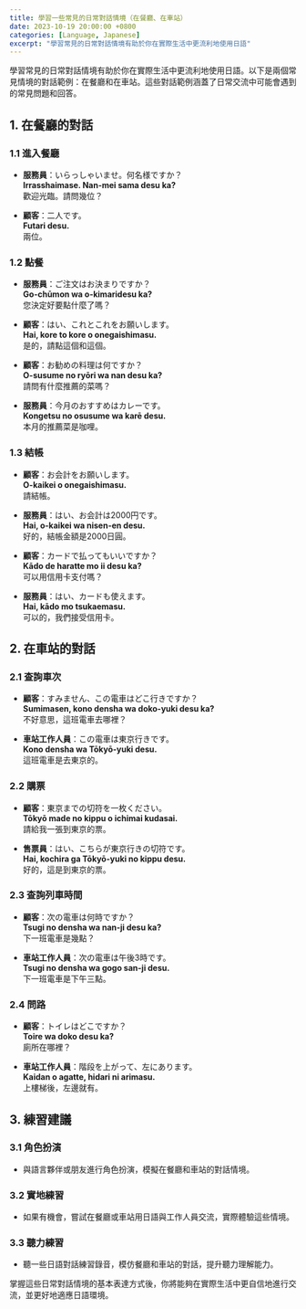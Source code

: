 ```yaml
---
title: 學習一些常見的日常對話情境（在餐廳、在車站）
date: 2023-10-19 20:00:00 +0800
categories: [Language, Japanese]
excerpt: "學習常見的日常對話情境有助於你在實際生活中更流利地使用日語"
---
```


學習常見的日常對話情境有助於你在實際生活中更流利地使用日語。以下是兩個常見情境的對話範例：在餐廳和在車站。這些對話範例涵蓋了日常交流中可能會遇到的常見問題和回答。

## **1. 在餐廳的對話**

### **1.1 進入餐廳**

- **服務員**：いらっしゃいませ。何名様ですか？  
  **Irrasshaimase. Nan-mei sama desu ka?**  
  歡迎光臨。請問幾位？

- **顧客**：二人です。  
  **Futari desu.**  
  兩位。

### **1.2 點餐**

- **服務員**：ご注文はお決まりですか？  
  **Go-chūmon wa o-kimaridesu ka?**  
  您決定好要點什麼了嗎？

- **顧客**：はい、これとこれをお願いします。  
  **Hai, kore to kore o onegaishimasu.**  
  是的，請點這個和這個。

- **顧客**：お勧めの料理は何ですか？  
  **O-susume no ryōri wa nan desu ka?**  
  請問有什麼推薦的菜嗎？

- **服務員**：今月のおすすめはカレーです。  
  **Kongetsu no osusume wa karē desu.**  
  本月的推薦菜是咖哩。

### **1.3 結帳**

- **顧客**：お会計をお願いします。  
  **O-kaikei o onegaishimasu.**  
  請結帳。

- **服務員**：はい、お会計は2000円です。  
  **Hai, o-kaikei wa nisen-en desu.**  
  好的，結帳金額是2000日圓。

- **顧客**：カードで払ってもいいですか？  
  **Kādo de haratte mo ii desu ka?**  
  可以用信用卡支付嗎？

- **服務員**：はい、カードも使えます。  
  **Hai, kādo mo tsukaemasu.**  
  可以的，我們接受信用卡。

## **2. 在車站的對話**

### **2.1 查詢車次**

- **顧客**：すみません、この電車はどこ行きですか？  
  **Sumimasen, kono densha wa doko-yuki desu ka?**  
  不好意思，這班電車去哪裡？

- **車站工作人員**：この電車は東京行きです。  
  **Kono densha wa Tōkyō-yuki desu.**  
  這班電車是去東京的。

### **2.2 購票**

- **顧客**：東京までの切符を一枚ください。  
  **Tōkyō made no kippu o ichimai kudasai.**  
  請給我一張到東京的票。

- **售票員**：はい、こちらが東京行きの切符です。  
  **Hai, kochira ga Tōkyō-yuki no kippu desu.**  
  好的，這是到東京的票。

### **2.3 查詢列車時間**

- **顧客**：次の電車は何時ですか？  
  **Tsugi no densha wa nan-ji desu ka?**  
  下一班電車是幾點？

- **車站工作人員**：次の電車は午後3時です。  
  **Tsugi no densha wa gogo san-ji desu.**  
  下一班電車是下午三點。

### **2.4 問路**

- **顧客**：トイレはどこですか？  
  **Toire wa doko desu ka?**  
  廁所在哪裡？

- **車站工作人員**：階段を上がって、左にあります。  
  **Kaidan o agatte, hidari ni arimasu.**  
  上樓梯後，左邊就有。

## **3. 練習建議**

### **3.1 角色扮演**
- 與語言夥伴或朋友進行角色扮演，模擬在餐廳和車站的對話情境。

### **3.2 實地練習**
- 如果有機會，嘗試在餐廳或車站用日語與工作人員交流，實際體驗這些情境。

### **3.3 聽力練習**
- 聽一些日語對話練習錄音，模仿餐廳和車站的對話，提升聽力理解能力。

掌握這些日常對話情境的基本表達方式後，你將能夠在實際生活中更自信地進行交流，並更好地適應日語環境。
